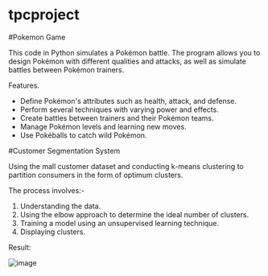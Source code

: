 # tpcproject
#Pokemon Game

This code in Python simulates a Pokémon battle. The program allows you to design Pokémon with different qualities and attacks, as well as simulate battles between Pokémon trainers. 

Features. 
- Define Pokémon's attributes such as health, attack, and defense.
- Perform several techniques with varying power and effects.
- Create battles between trainers and their Pokémon teams.
- Manage Pokémon levels and learning new moves.
- Use Pokéballs to catch wild Pokémon.


#Customer Segmentation System

Using the mall customer dataset and conducting k-means clustering to partition consumers in the form of optimum clusters.


The process involves:-

1. Understanding the data.
2. Using the elbow approach to determine the ideal number of clusters.
3. Training a model using an unsupervised learning technique.
4. Displaying clusters.


Result:




![image](https://github.com/PatilShria/CustomerSegmentationSystem/assets/168672551/4a0a11fe-f703-4d92-8a53-3bea4f9e28f1)
